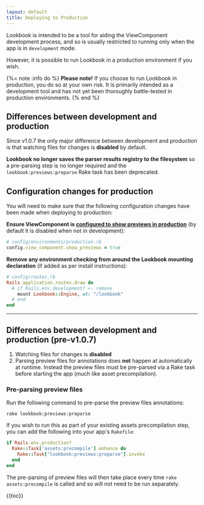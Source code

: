```yaml
---
layout: default
title: Deploying to Production
---
```


Lookbook is intended to be a tool for aiding the ViewComponent development process, and so is usually restricted to running only when the app is in `development` mode.

However, it is possible to run Lookbook in a production environment if you wish.

{%= note :info do %}
**Please note!** If you choose to run Lookbook in production, you do so at your own risk.
It is primarily intended as a development tool and has not yet been thoroughly battle-tested in production environments.
{% end %}

## Differences between development and production

Since v1.0.7 the only major difference between development and production is that watching files for changes is **disabled** by default.

**Lookbook no longer saves the parser results registry to the filesystem** so a pre-parsing step is no longer required and the `lookbook:previews:preparse` Rake task has been deprecated.

## Configuration changes for production

You will need to make sure that the following configuration changes have been made when deploying to production:

**Ensure ViewComponent is [configured to show previews in production](https://viewcomponent.org/api.html#show_previews)** (by default it is disabled when not in development):

```ruby
# config/environments/production.rb
config.view_component.show_previews = true
```

**Remove any environment checking from around the Lookbook mounting declaration** (if added as per install instructions):

```ruby
# config/routes.rb
Rails.application.routes.draw do
  # if Rails.env.development? <- remove
    mount Lookbook::Engine, at: "/lookbook"
  # end
end
```

---

## Differences between development and production (pre-v1.0.7)

1. Watching files for changes is **disabled**
2. Parsing preview files for annotations does **not** happen at automatically at runtime. Instead the preview files must be pre-parsed via a Rake task before starting the app (much like asset precompilation).

### Pre-parsing preview files

Run the following command to pre-parse the preview files annotations:

```
rake lookbook:previews:preparse
```

If you wish to run this as part of your existing assets precompilation step, you can add the following into your app's `Rakefile`:

```ruby
if Rails.env.production?
  Rake::Task['assets:precompile'].enhance do
    Rake::Task["lookbook:previews:preparse"].invoke
  end
end
```

The pre-parsing of preview files will then take place every time `rake assets:precompile` is called and so will not need to be run separately.

{{toc}}